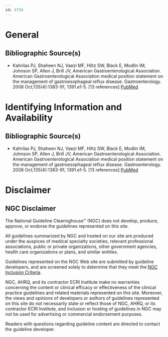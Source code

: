 ```yaml
---
id: 6759
---
```


# General

## Bibliographic Source(s)

- Kahrilas PJ, Shaheen NJ, Vaezi MF, Hiltz SW, Black E, Modlin IM, Johnson SP, Allen J, Brill JV, American Gastroenterological Association. American Gastroenterological Association medical position statement on the management of gastroesophageal reflux disease. Gastroenterology. 2008 Oct;135(4):1383-91, 1391.e1-5. [13 references] [ PubMed ](http://www.ncbi.nlm.nih.gov/entrez/query.fcgi?cmd=Retrieve&db=pubmed&dopt=Abstract&list_uids=18789939)

# Identifying Information and Availability

## Bibliographic Source(s)

- Kahrilas PJ, Shaheen NJ, Vaezi MF, Hiltz SW, Black E, Modlin IM, Johnson SP, Allen J, Brill JV, American Gastroenterological Association. American Gastroenterological Association medical position statement on the management of gastroesophageal reflux disease. Gastroenterology. 2008 Oct;135(4):1383-91, 1391.e1-5. [13 references] [ PubMed ](http://www.ncbi.nlm.nih.gov/entrez/query.fcgi?cmd=Retrieve&db=pubmed&dopt=Abstract&list_uids=18789939)

# Disclaimer

## NGC Disclaimer

The National Guideline Clearinghouse™ (NGC) does not develop, produce, approve, or endorse the guidelines represented on this site.

All guidelines summarized by NGC and hosted on our site are produced under the auspices of medical specialty societies, relevant professional associations, public or private organizations, other government agencies, health care organizations or plans, and similar entities.

Guidelines represented on the NGC Web site are submitted by guideline developers, and are screened solely to determine that they meet the [NGC Inclusion Criteria](/help-and-about/summaries/inclusion-criteria).

NGC, AHRQ, and its contractor ECRI Institute make no warranties concerning the content or clinical efficacy or effectiveness of the clinical practice guidelines and related materials represented on this site. Moreover, the views and opinions of developers or authors of guidelines represented on this site do not necessarily state or reflect those of NGC, AHRQ, or its contractor ECRI Institute, and inclusion or hosting of guidelines in NGC may not be used for advertising or commercial endorsement purposes.

Readers with questions regarding guideline content are directed to contact the guideline developer.

